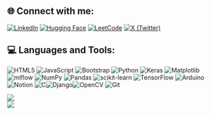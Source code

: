 
## 🌐 Connect with me:
[![LinkedIn](https://img.shields.io/badge/LinkedIn-%230077B5.svg?logo=linkedin&logoColor=white)](https://www.google.com/url?sa=t&source=web&rct=j&opi=89978449&url=https://in.linkedin.com/in/rijo-s-lal-a07230305&ved=2ahUKEwit_eP35OCIAxX1UGwGHXYWFFAQFnoECBQQAQ&usg=AOvVaw04clX_-4h-gQUVEOc9WYhF)
[![Hugging Face](https://img.shields.io/badge/Hugging%20Face-%23FFD400.svg?logo=huggingface&logoColor=black)](https://huggingface.co/your_profile)
[![LeetCode](https://img.shields.io/badge/LeetCode-%23FFA116.svg?logo=leetcode&logoColor=black)](https://leetcode.com/your_profile)
[![X (Twitter)](https://img.shields.io/badge/X-%231DA1F2.svg?logo=twitter&logoColor=white)](https://twitter.com/your_profile)

## 💻 Languages and Tools:
![HTML5](https://img.shields.io/badge/html5-%23E34F26.svg?style=for-the-badge&logo=html5&logoColor=white) ![JavaScript](https://img.shields.io/badge/javascript-%23323330.svg?style=for-the-badge&logo=javascript&logoColor=%23F7DF1E) ![Bootstrap](https://img.shields.io/badge/bootstrap-%238511FA.svg?style=for-the-badge&logo=bootstrap&logoColor=white) ![Python](https://img.shields.io/badge/python-3670A0?style=for-the-badge&logo=python&logoColor=ffdd54) ![Keras](https://img.shields.io/badge/Keras-%23D00000.svg?style=for-the-badge&logo=Keras&logoColor=white) ![Matplotlib](https://img.shields.io/badge/Matplotlib-%23ffffff.svg?style=for-the-badge&logo=Matplotlib&logoColor=black) ![mlflow](https://img.shields.io/badge/mlflow-%23d9ead3.svg?style=for-the-badge&logo=numpy&logoColor=blue) ![NumPy](https://img.shields.io/badge/numpy-%23013243.svg?style=for-the-badge&logo=numpy&logoColor=white) ![Pandas](https://img.shields.io/badge/pandas-%23150458.svg?style=for-the-badge&logo=pandas&logoColor=white) ![scikit-learn](https://img.shields.io/badge/scikit--learn-%23F7931E.svg?style=for-the-badge&logo=scikit-learn&logoColor=white) ![TensorFlow](https://img.shields.io/badge/TensorFlow-%23FF6F00.svg?style=for-the-badge&logo=TensorFlow&logoColor=white) ![Arduino](https://img.shields.io/badge/-Arduino-00979D?style=for-the-badge&logo=Arduino&logoColor=white) ![Notion](https://img.shields.io/badge/Notion-%23000000.svg?style=for-the-badge&logo=notion&logoColor=white) ![C](https://img.shields.io/badge/c-%2300599C.svg?style=for-the-badge&logo=c&logoColor=white)![Django](https://img.shields.io/badge/django-%23092E20.svg?style=for-the-badge&logo=django&logoColor=white)![OpenCV](https://img.shields.io/badge/OpenCV-%23white.svg?style=for-the-badge&logo=opencv&logoColor=black) 
![Git](https://img.shields.io/badge/Git-%23F05033.svg?style=for-the-badge&logo=git&logoColor=white)


![](https://github-readme-stats.vercel.app/api?username=RijoSLal&theme=dark&hide_border=false&include_all_commits=false&count_private=false)<br/>
![](https://github-readme-streak-stats.herokuapp.com/?user=RijoSLal&theme=dark&hide_border=false)<br/>





<!-- Proudly created with GPRM ( https://gprm.itsvg.in ) -->
